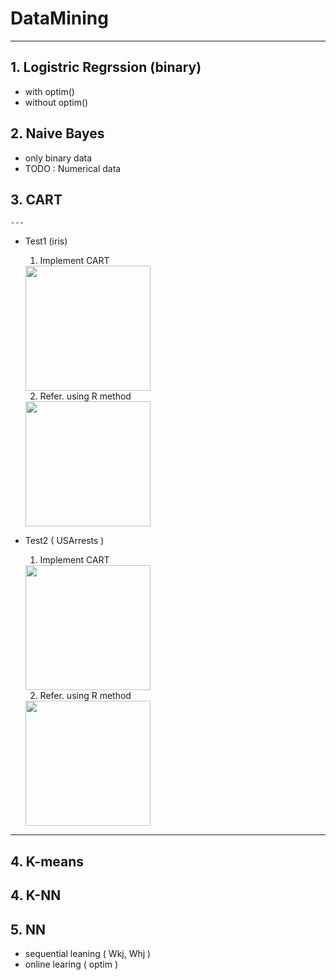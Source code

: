 # DataMining

---

## 1. Logistric Regrssion (binary)
  - with optim() 
  - without optim()

## 2. Naive Bayes
  - only binary data
  - TODO : Numerical data

## 3. CART
    ---
  - Test1 (iris)
    1. Implement CART
    
    <img src="https://user-images.githubusercontent.com/31869418/73610973-75f35300-4620-11ea-93f4-85b7e238951b.png" height="200">

    2. Refer. using R method
      
    <img src="https://user-images.githubusercontent.com/31869418/73610967-6411b000-4620-11ea-8248-a32561376581.png" height="200">

  - Test2 ( USArrests )
    1. Implement CART
    
    <img src="https://user-images.githubusercontent.com/31869418/73610993-a3400100-4620-11ea-9c67-5034cd62751b.png" height="200">
    
    2. Refer. using R method

    <img src="https://user-images.githubusercontent.com/31869418/73610967-6411b000-4620-11ea-8248-a32561376581.png" height="200">

   ---

## 4. K-means

## 4. K-NN

## 5. NN
  - sequential leaning ( Wkj, Whj )
  - online learing ( optim )
